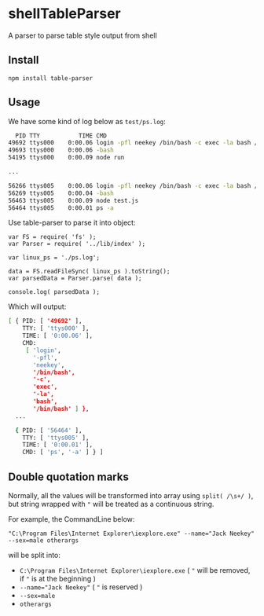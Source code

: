 shellTableParser
================

A parser to parse table style output from shell

## Install

```
npm install table-parser
```

## Usage

We have some kind of log below as `test/ps.log`:

```bash
  PID TTY           TIME CMD
49692 ttys000    0:00.06 login -pfl neekey /bin/bash -c exec -la bash /bin/bash
49693 ttys000    0:00.06 -bash
54195 ttys000    0:00.09 node run

...

56266 ttys005    0:00.06 login -pfl neekey /bin/bash -c exec -la bash /bin/bash
56269 ttys005    0:00.04 -bash
56463 ttys005    0:00.09 node test.js
56464 ttys005    0:00.01 ps -a
```

Use table-parser to parse it into object:

```
var FS = require( 'fs' );
var Parser = require( '../lib/index' );

var linux_ps = './ps.log';

data = FS.readFileSync( linux_ps ).toString();
var parsedData = Parser.parse( data );

console.log( parsedData );

```

Which will output:

```bash
[ { PID: [ '49692' ],
    TTY: [ 'ttys000' ],
    TIME: [ '0:00.06' ],
    CMD:
     [ 'login',
       '-pfl',
       'neekey',
       '/bin/bash',
       '-c',
       'exec',
       '-la',
       'bash',
       '/bin/bash' ] },
  ...

  { PID: [ '56464' ],
    TTY: [ 'ttys005' ],
    TIME: [ '0:00.01' ],
    CMD: [ 'ps', '-a' ] } ]
```

## Double quotation marks

Normally, all the values will be transformed into array using `split( /\s+/ )`, but string wrapped with `"` will be treated as a continuous string. 

For example, the CommandLine below:

```
"C:\Program Files\Internet Explorer\iexplore.exe" --name="Jack Neekey" --sex=male otherargs
```

will be split into:

- `C:\Program Files\Internet Explorer\iexplore.exe` ( `"` will be removed, if `"` is at the beginning )
- `--name="Jack Neekey"`    ( `"` is reserved )
- `--sex=male`
- `otherargs`
